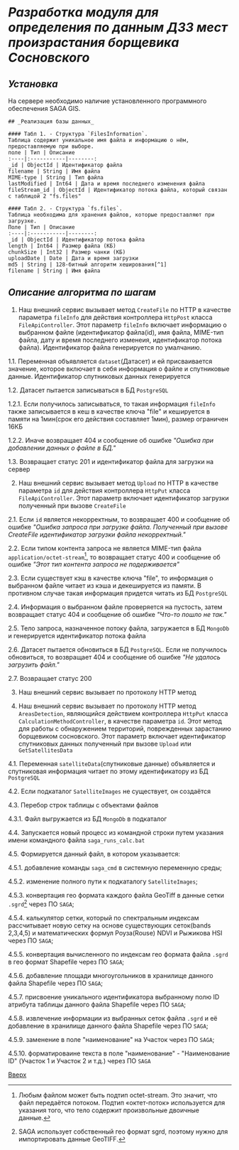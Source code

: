 # ___Разработка модуля для определения по данным ДЗЗ мест произрастания борщевика Сосновского___

## _Установка_
На сервере необходимо наличие установленного программного обеспечения SAGA GIS.  
 
```
## _Реализация базы данных_

#### Табл 1. - Структура `FilesInformation`.
Таблица содержит уникальное имя файла и информацию о нём, предоставляемую при выборе. 
поле | Тип | Описание
:----|:-----------|--------:
_id | ObjectId | Идентификатор файла
filename | String | Имя файла
MIME-type | String | Тип файла
lastModified | Int64 | Дата и время последнего изменения файла
fileStream_id | ObjectId | Идентификатор потока файла, который связан с таблицой 2 "fs.files"

#### Табл 2. - Структура `fs.files`.
Таблица необходима для хранения файлов, которые предоставляют при загрузке. 
Поле | Тип | Описание
:----|:-----------|--------:
_id | ObjectId | Идентификатор потока файла
length | Int64 | Размер файла (КБ)
chunkSize | Int32 | Размер чанки (КБ)
uploadDate | Date | Дата и время загрузки
md5 | String | 128-битный алгоритм хеширования[^1]
filename | String | Имя файла
```

## _Описание алгоритма по шагам_
1. Наш внешний сервис вызывает метод `CreateFile` по HTTP в качестве параметра `fileInfo` для действия контроллера `HttpPost` класса `FileApiController`. Этот параметр `fileInfo` включает информацию о выбранном файле (идентификатор файла(id), имя файла, MIME-тип файла, дату и время последнего изменеия, идентификатор потока файла). Идентификатор файла генерируется по умалчанию.  
  
  1.1. Переменная объявляется `dataset`(Датасет) и ей присваивается значение, которое включает в себя информация о файле и спутниковые данные. Идентификатор спутниковых данных генерируется  
  
  1.2. Датасет пытается записываться в БД `PostgreSQL`  
  
  1.2.1. Если получилось записываться, то такая информация `fileInfo` также записывается в кеш в качестве ключа "file" и кешируется в памяти на 1мин(срок его действия составляет 1мин), размер ограничен 16КБ  
  
  1.2.2. Иначе возвращает 404 и сообщение об ошибке _"Ошибка при добавлении данных о файле в БД."_  
  
  1.3. Возвращает статус 201 и идентификатор файла для загрузки на сервер  
    
2. Наш внешний сервис вызывает метод `Upload` по HTTP в качестве параметра `id` для действия контроллера `HttpPut` класса `FileApiController`. Этот параметр включает идентификатор загрузки полученный при вызове `CreateFile`  
    
  2.1. Если `id` является некорректным, то возвращает 400 и сообщение об ошибке _"Ошибка запроса при загрузке файла. Полученный при вызове CreateFile идентификатор загрузки файла некорректный."_  
  
  2.2. Если типом контента запроса не является MIME-тип файла `application/octet-stream`[^2], то возвращает статус 400 и сообщение об ошибке _"Этот тип контента запроса не подерживается"_  

  2.3. Если существует кэш в качестве ключа "file", то информация о выбранном файле читает из кэша и декешируется из памяти. В противном случае такая информация придется читать из БД `PostgreSQL`  
  
  2.4. Информация о выбранном файле проверяется на пустость, затем возвращает статус 404 и сообщение об ошибке _"Что-то пошло не так."_  
  
  2.5. Тело запроса, назначенное потоку файла, загружается в БД `MongoDb` и генерируется идентификатор потока файла  
  
  2.6. Датасет пытается обновиться в БД `PostgreSQL`. Если не получилось обновиться, то возвращает 404 и сообщение об ошибке _"Не удалось загрузить файл."_  
  
  2.7. Возвращает статус 200  

3. Наш внешний сервис вызывает по протоколу HTTP метод 
  
4. Наш внешний сервис вызывает по протоколу HTTP метод `AreasDetection`, являющийся действием контроллера `HttpPut` класса `CalculationMethodController`, в качестве параметра `id`. Этот метод для работы с обнаружением территорий, поврежденных зарастанию борщевиком сосновского. Этот параметр включает идентификатор спутниковых данных полученный при вызове `Upload` или `GetSatellitesData`  
  
  4.1. Переменная `satelliteData`(спутниковые данные) объявляется и спутниковая информация читает по этому идентификатору из БД `PostgreSQL`  
  
  4.2. Если подкаталог `SatelliteImages` не существует, он создаётся  
  
  4.3. Перебор строк таблицы с объектами файлов  
  
  4.3.1. Файл выгружается из БД `MongoDb` в подкаталог  
  
  4.4. Запускается новый процесс из командной строки путем указания имени командного файла `saga_runs_calc.bat`  
  
  4.5. Формируется данный файл, в котором указывается:  
  
  4.5.1. добавление команды `saga_cmd` в системную переменную среды;
  
  4.5.2. изменение полного пути к подкаталогу `SatelliteImages`;  
  
  4.5.3. конвертация гео формата каждого файла GeoTiff в данные сетки `.sgrd`[^3] через ПО `SAGA`;  
  
  4.5.4. калькулятор сетки, который по спектральным индексам рассчитывает новую сетку на основе существующих сеток(bands 2,3,4,5) и математических формул Роуза(Rouse) NDVI и Рыжикова HSI через ПО `SAGA`;  
  
  4.5.5. конвертация вычисленного по индексам гео формата файла `.sgrd` в гео формат Shapefile через ПО `SAGA`;  
  
  4.5.6. добавление площади многоугольников в хранилище данного файла Shapefile через ПО `SAGA`;  
  
  4.5.7. присвоение уникального идентификатора выбранному полю ID атрибута таблицы данного файла Shapefile через ПО `SAGA`;  
  
  4.5.8. извлечение информации из выбранных сеток файла `.sgrd` и её добавление в хранилище данного файла Shapefile через ПО `SAGA`;  
  
  4.5.9. заменение в поле "наименование" на Участок через ПО `SAGA`;  
  
  4.5.10. форматироваине текста в поле "наименование" - "Наименование ID" (Участок 1 и Участок 2 и т.д.) через ПО `SAGA`  

[Вверх](#разработка-модуля-для-определения-по-данным-дзз-мест-произрастания-борщевика-сосновского)

[^1]: MongoDB автоматически генерирует и хранит MD5 хеш файла. Это удобно для сравнения загруженных файлов по MD5 хешу и обнаружения дубликатов или валидации успешной загрузки.
[^2]: Любым файлом может быть подтип octet-stream. Это значит, что файл передаётся потоком. Подтип «октет-поток» используется для указания того, что тело содержит произвольные двоичные данные.
[^3]: SAGA использует собственный гео формат sgrd, поэтому нужно для импортировать данные GeoTIFF.
